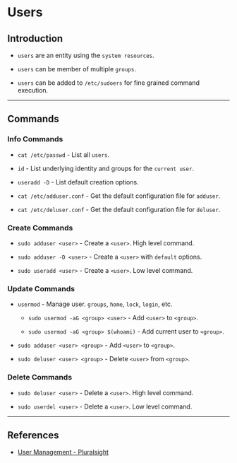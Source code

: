 # Users

## Introduction

* `users` are an entity using the `system resources`.

* `users` can be member of multiple `groups`.

* `users` can be added to `/etc/sudoers` for fine grained command execution.

---

## Commands

### Info Commands

* `cat /etc/passwd` - List all `users`.

* `id` - List underlying identity and groups for the `current user`.

* `useradd -D` - List default creation options.

* `cat /etc/adduser.conf` - Get the default configuration file for `adduser`.

* `cat /etc/deluser.conf` - Get the default configuration file for `deluser`.

### Create Commands

* `sudo adduser <user>` - Create a `<user>`. High level command.

* `sudo adduser -D <user>` - Create a `<user>` with `default` options.

* `sudo useradd <user>` - Create a `<user>`. Low level command.

### Update Commands

* `usermod` - Manage user. `groups`, `home`, `lock`, `login`, etc.

    * `sudo usermod -aG <group> <user>` - Add `<user>` to `<group>`.

    * `sudo usermod -aG <group> $(whoami)` - Add current user to `<group>`.

* `sudo adduser <user> <group>` - Add `<user>` to `<group>`.

* `sudo deluser <user> <group>` - Delete `<user>` from `<group>`.

### Delete Commands

* `sudo deluser <user>` - Delete a `<user>`. High level command.

* `sudo userdel <user>` - Delete a `<user>`. Low level command.

---

## References

* [User Management - Pluralsight](https://www.pluralsight.com/guides/user-and-group-management-linux)
